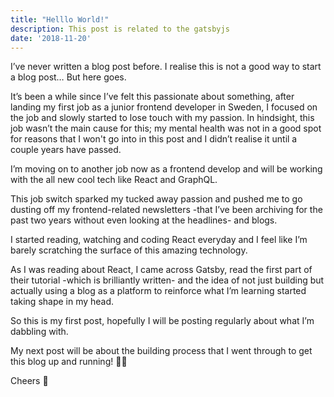 ```yaml
---
title: "Helllo World!"
description: This post is related to the gatsbyjs
date: '2018-11-20'
---
```


I’ve never written a blog post before. I realise this is not a good way to start a blog post… But here goes.

It’s been a while since I’ve felt this passionate about something, after landing my first job as a junior frontend developer in Sweden, I focused on the job and slowly started to lose touch with my passion. 
In hindsight, this job wasn’t the main cause for this; my mental health was not in a good spot for reasons that I won't go into in this post and I didn’t realise it until a couple years have passed.

I’m moving on to another job now as a frontend develop and will be working with the all new cool tech like React and GraphQL.

This job switch sparked my tucked away passion and pushed me to go dusting off my frontend-related newsletters -that I’ve been archiving for the past two years without even looking at the headlines- and blogs.

I started reading, watching and coding React everyday and I feel like I’m barely scratching the surface of this amazing technology.

As I was reading about React, I came across Gatsby, read the first part of their tutorial -which is brilliantly written- and the idea of not just building but actually using a blog as a platform to reinforce what I’m learning started taking shape in my head.

So this is my first post, hopefully I will be posting regularly about what I’m dabbling with.

My next post will be about the building process that I went through to get this blog up and running! 🏃‍♂

Cheers 🍻 
